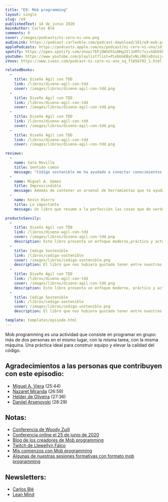 ```yaml
---
title: "E9: Mob programming"
layout: single
slug: /e9
publishedText: 14 de junio 2020
mainAuthor: Carlos Blé
comments: 0
cover: /images/podcasts/ni-cero-ni-uno.png
audioLink: https://podcast.carlosble.com/podcast-download/161/e9-mob-programming.mp3
applePodcasts: https://podcasts.apple.com/es/podcast/ni-cero-ni-uno/id1494641496
spotify: https://open.spotify.com/show/7EFjOWSU5SiHHg25lJeM7c?si=SQUV6kwuTl-dUN4t3QusqA&nd=1
youtube: https://www.youtube.com/playlist?list=PLebUoEByCvNLiR6leDzuij4C0PrjX-0Uq
iVoox: https://www.ivoox.com/podcast-ni-cero-ni-uno_sq_f1856702_1.html

relatedBooks:
  -
    title: Diseño Ágil con TDD
    link: /libros/diseno-agil-con-tdd
    cover: /images/libros/diseno-agil-con-tdd.png
  -
    title: Diseño Ágil con TDD
    link: /libros/diseno-agil-con-tdd
    cover: /images/libros/diseno-agil-con-tdd.png
  -
    title: Diseño Ágil con TDD
    link: /libros/diseno-agil-con-tdd
    cover: /images/libros/diseno-agil-con-tdd.png
  -
    title: Diseño Ágil con TDD
    link: /libros/diseno-agil-con-tdd
    cover: /images/libros/diseno-agil-con-tdd.png

reviews:
  -
    name: Sara Revilla
    title: Sentido común
    message: "Código sostenible me ha ayudado a conectar conocimientos que ni siquiera sabía que tenía. Carlos Blé explica y justifica los conceptos del código sostenible de tal manera que se convierten en sentido común."
  -
    name: Miguel A. Gómez
    title: Imprescindible
    message: Además de contener un arsenal de herramientas que te ayudaran a mejorar tu técnica como developer, es muy ameno. El mejor libro de programación en español que podrás encontrar.
  -
    name: Kevin Hierro
    title: Lo importante
    message: Un libro que resume a la perfección las cosas que de verdad aportan y se aplican en el día a día

productsSavvily:
  -
    title: Diseño Ágil con TDD
    link: /libros/diseno-agil-con-tdd
    cover: /images/libros/diseno-agil-con-tdd.png
    description: Este libro presenta un enfoque moderno,práctico y actualizado de TDD, con diferentes lenguajes de programación, apto para cualquier persona que desarrolle software.
  -
    title: Código Sostenible
    link: /libros/codigo-sostenible
    cover: /images/libros/codigo-sostenible.png
    description: El libro que nos hubiera gustado tener entre nuestras manos cuando estábamos aprendiendo a programar.
  -
    title: Diseño Ágil con TDD
    link: /libros/diseno-agil-con-tdd
    cover: /images/libros/diseno-agil-con-tdd.png
    description: Este libro presenta un enfoque moderno, práctico y actualizado de TDD, con diferentes lenguajes de programación, apto para cualquier persona que desarrolle software.
  -
    title: Código Sostenible
    link: /libros/codigo-sostenible
    cover: /images/libros/codigo-sostenible.png
    description: El libro que nos hubiera gustado tener entre nuestras manos cuando estábamos aprendiendo a programar.

template: templates/episode.html
---
```


Mob programming es una actividad que consiste en programar en grupo: más de dos personas en el mismo lugar, con la misma tarea, con la misma máquina. Una práctica ideal para construir equipo y elevar la calidad del código.

## Agradecimientos a las personas que contribuyen con este episodio:
* [Miguel A. Viera](https://twitter.com/mangelviera) (25:44)
* [Nazaret Miranda](https://medium.com/@zaretmir) (26:59)
* [Helder de Oliveira](https://twitter.com/helderdoliveira?lang=es) (27:36)
* [Danijel Arsenovski](https://www.amazon.com/Danijel-Arsenovski/e/B001JS6M2C%3Fref=dbs_a_mng_rwt_scns_share) (28:29)


## Notas:
* [Conferencia de Woody Zuill](https://www.youtube.com/watch?v=SHOVVnRB4h0)
* [Conferencia online el 25 de junio de 2020](https://mobprogrammingnewengland.com/)
* [Blog de los creadores de Mob programming](https://mobprogramming.org/)
* [Twitch de Llewellyn Falco](https://www.twitch.tv/llewellynfalco)
* [Mis comienzos con Mob programming](https://codurance.com/2014/07/15/mob-programming/)
* [Algunas de nuestras sesiones formativas con formato mob programming](https://www.youtube.com/playlist?list=PLiM1poinndeMSR6ATToTWPWLmFqg50-Vb)


## Newsletters:
* [Carlos Blé](https://www.subscribepage.com/v3z8u6)
* [Lean Mind](https://www.subscribepage.com/p3v4h5)